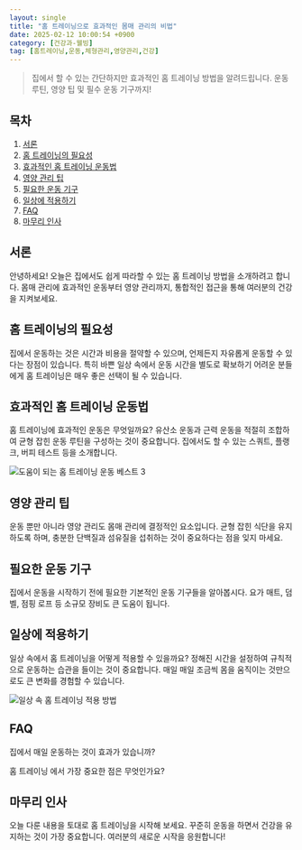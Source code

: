 ```yaml
---
layout: single
title: "홈 트레이닝으로 효과적인 몸매 관리의 비법"
date: 2025-02-12 10:00:54 +0900
category: [건강과-웰빙]
tag: [홈트레이닝,운동,체형관리,영양관리,건강]
---
```

  
> 집에서 할 수 있는 간단하지만 효과적인 홈 트레이닝 방법을 알려드립니다. 운동 루틴, 영양 팁 및 필수 운동 기구까지!

## 목차
1. [서론](#서론)
2. [홈 트레이닝의 필요성](#홈-트레이닝의-필요성)
3. [효과적인 홈 트레이닝 운동법](#효과적인-홈-트레이닝-운동법)
4. [영양 관리 팁](#영양-관리-팁)
5. [필요한 운동 기구](#필요한-운동-기구)
6. [일상에 적용하기](#일상에-적용하기)
7. [FAQ](#faq)
8. [마무리 인사](#마무리-인사)

## 서론

안녕하세요! 오늘은 집에서도 쉽게 따라할 수 있는 홈 트레이닝 방법을 소개하려고 합니다. 몸매 관리에 효과적인 운동부터 영양 관리까지, 통합적인 접근을 통해 여러분의 건강을 지켜보세요.



## 홈 트레이닝의 필요성

집에서 운동하는 것은 시간과 비용을 절약할 수 있으며, 언제든지 자유롭게 운동할 수 있다는 장점이 있습니다. 특히 바쁜 일상 속에서 운동 시간을 별도로 확보하기 어려운 분들에게 홈 트레이닝은 매우 좋은 선택이 될 수 있습니다.



## 효과적인 홈 트레이닝 운동법

홈 트레이닝에 효과적인 운동은 무엇일까요? 유산소 운동과 근력 운동을 적절히 조합하여 균형 잡힌 운동 루틴을 구성하는 것이 중요합니다. 집에서도 할 수 있는 스쿼트, 플랭크, 버피 테스트 등을 소개합니다.


![도움이 되는 홈 트레이닝 운동 베스트 3](undefined)



## 영양 관리 팁

운동 뿐만 아니라 영양 관리도 몸매 관리에 결정적인 요소입니다. 균형 잡힌 식단을 유지하도록 하며, 충분한 단백질과 섬유질을 섭취하는 것이 중요하다는 점을 잊지 마세요.



## 필요한 운동 기구

집에서 운동을 시작하기 전에 필요한 기본적인 운동 기구들을 알아봅시다. 요가 매트, 덤벨, 점핑 로프 등 소규모 장비도 큰 도움이 됩니다.



## 일상에 적용하기

일상 속에서 홈 트레이닝을 어떻게 적용할 수 있을까요? 정해진 시간을 설정하여 규칙적으로 운동하는 습관을 들이는 것이 중요합니다. 매일 매일 조금씩 몸을 움직이는 것만으로도 큰 변화를 경험할 수 있습니다.


![일상 속 홈 트레이닝 적용 방법](undefined)



## FAQ

집에서 매일 운동하는 것이 효과가 있습니까?


홈 트레이닝 에서 가장 중요한 점은 무엇인가요?



## 마무리 인사

오늘 다룬 내용을 토대로 홈 트레이닝을 시작해 보세요. 꾸준히 운동을 하면서 건강을 유지하는 것이 가장 중요합니다. 여러분의 새로운 시작을 응원합니다!

